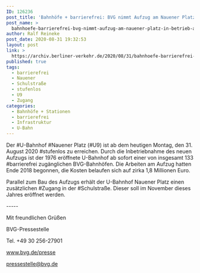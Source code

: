 ```yaml
---
ID: 126236
post_title: 'Bahnhöfe + barrierefrei: BVG nimmt Aufzug am Nauener Platz in Betrieb, aus BVG'
post_name: >
  bahnhoefe-barrierefrei-bvg-nimmt-aufzug-am-nauener-platz-in-betrieb-aus-bvg
author: Ralf Reineke
post_date: 2020-08-31 19:32:53
layout: post
link: >
  https://archiv.berliner-verkehr.de/2020/08/31/bahnhoefe-barrierefrei-bvg-nimmt-aufzug-am-nauener-platz-in-betrieb-aus-bvg/
published: true
tags:
  - barrierefrei
  - Nauener
  - Schulstraße
  - stufenlos
  - U9
  - Zugang
categories:
  - Bahnhöfe + Stationen
  - barrierefrei
  - Infrastruktur
  - U-Bahn
---
```

<p style="font-weight: 400;">Der #U-Bahnhof #Nauener Platz (#U9) ist ab dem heutigen Montag, den 31. August 2020 #stufenlos zu erreichen. Durch die Inbetriebnahme des neuen Aufzugs ist der 1976 eröffnete U-Bahnhof ab sofort einer von insgesamt 133 #barrierefrei zugänglichen BVG-Bahnhöfen. Die Arbeiten am Aufzug hatten Ende 2018 begonnen, die Kosten belaufen sich auf zirka 1,8 Millionen Euro.</p>
<p style="font-weight: 400;">Parallel zum Bau des Aufzugs erhält der U-Bahnhof Nauener Platz einen zusätzlichen #Zugang in der #Schulstraße. Dieser soll im November dieses Jahres eröffnet werden.</p>
<p style="font-weight: 400;">-----</p>
<p style="font-weight: 400;">Mit freundlichen Grüßen</p>
<p style="font-weight: 400;">BVG-Pressestelle</p>
<p style="font-weight: 400;">Tel. +49 30 256-27901</p>
<p style="font-weight: 400;"><a href="http://www.bvg.de/presse" data-saferedirecturl="https://www.google.com/url?q=http://www.bvg.de/presse&amp;source=gmail&amp;ust=1599214923569000&amp;usg=AFQjCNEL_SW8QF-is8LZywkeqnwt4mZ9ZQ">www.bvg.de/presse</a></p>
<p style="font-weight: 400;"><a href="mailto:pressestelle@bvg.de">pressestelle@bvg.de</a></p>